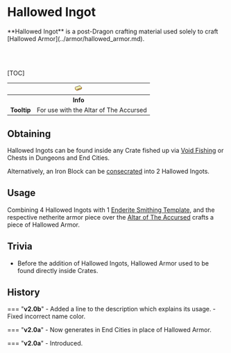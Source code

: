 # Hallowed Ingot

<div class="result kohara-infobox-grid" markdown>
<div markdown class="kohara-infobox-text">
**Hallowed Ingot** is a post-Dragon crafting material used solely to craft [Hallowed Armor](../armor/hallowed_armor.md).

<br><br>

[TOC]

</div>
<div class="kohara-infobox-table">
  <table id="kohara-infobox--item">
	<tr>
		<th colspan="2" class="kohara-infobox--top-image"><img src="../../../assets/items/hallowed_ingot.png"></th>
	</tr>
	<tr>
		<th colspan="2">Info</th>
	</tr>
	<tr>
		<td><b>Tooltip</b></td>
		<td>For use with the Altar of The Accursed
        </td>
	</tr>
</table>
</div>
</div>

## Obtaining
Hallowed Ingots can be found inside any Crate fished up via [Void Fishing](../../mechanics/void_fishing.md) or Chests in Dungeons and End Cities.

Alternatively, an Iron Block can be [consecrated](../../mechanics/consecration.md) into 2 Hallowed Ingots.

## Usage
Combining 4 Hallowed Ingots with 1 [Enderite Smithing Template](../materials/enderite_smithing_template.md), and the respective netherite armor piece over the [Altar of The Accursed](../../mechanics/altar_of_the_accursed.md) crafts a piece of Hallowed Armor.

## Trivia
- Before the addition of Hallowed Ingots, Hallowed Armor used to be found directly inside Crates.

## History
=== "**v2.0b**"
    - Added a line to the description which explains its usage.
    - Fixed incorrect name color.

=== "**v2.0a**"
    - Now generates in End Cities in place of Hallowed Armor.

=== "**v2.0a**"
    - Introduced.
